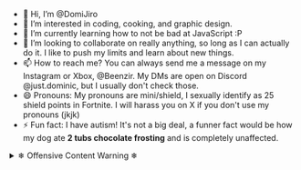 - 👋 Hi, I’m @DomiJiro
- 👀 I’m interested in coding, cooking, and graphic design.
- 🌱 I’m currently learning how to not be bad at JavaScript :P
- 💞️ I’m looking to collaborate on really anything, so long as I can actually do it. I like to push my limits and learn about new things.
- 📫 How to reach me? You can always send me a message on my Instagram or Xbox, @Beenzir. My DMs are open on Discord @just.dominic, but I usually don't check those.
- 😄 Pronouns: My pronouns are mini/shield, I sexually identify as 25 shield points in Fortnite. I will harass you on X if you don't use my pronouns (jkjk)
- ⚡ Fun fact: I have autism! It's not a big deal, a funner fact would be how my dog ate **2 tubs chocolate frosting** and is completely unaffected.

<details>
  <summary>❄ Offensive Content Warning ❄</summary>
  
  🏳‍🌈 The gays are lying the rainbow isn't found in nature it's artificially made by injecting unicorn semen into the fabric of reality but Kamala and her **lefties** don't want you   to know that they brainwash kids to be gay because they wanna control the world and kill off the poor. Bill Gates is an asshole fascist who conspired with Biden to create COVID     and release it on the world to have control of the lower class by injecting us with "vaccines" that are just liberal poison and forcing us to block our breathing holes with         things to keep particles out. Also they're turning the kids in school to give them transgender disease and hurricane Helene WAS FAKE to kill off the red states. Those lefties are   extremists.

  If you read all that and found it funny, it's not. Those are the things my grandma actually thinks. It's concerning.

</details>
